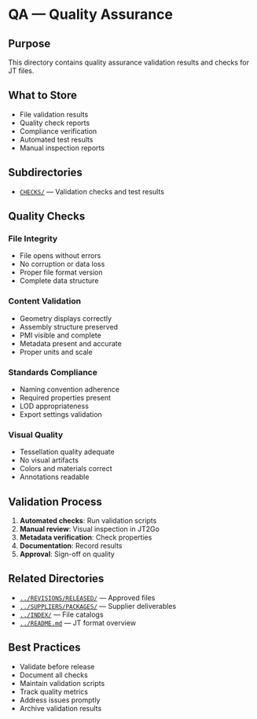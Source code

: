 # QA — Quality Assurance

## Purpose

This directory contains quality assurance validation results and checks for JT files.

## What to Store

- File validation results
- Quality check reports
- Compliance verification
- Automated test results
- Manual inspection reports

## Subdirectories

- [`CHECKS/`](./CHECKS/) — Validation checks and test results

## Quality Checks

### File Integrity
- File opens without errors
- No corruption or data loss
- Proper file format version
- Complete data structure

### Content Validation
- Geometry displays correctly
- Assembly structure preserved
- PMI visible and complete
- Metadata present and accurate
- Proper units and scale

### Standards Compliance
- Naming convention adherence
- Required properties present
- LOD appropriateness
- Export settings validation

### Visual Quality
- Tessellation quality adequate
- No visual artifacts
- Colors and materials correct
- Annotations readable

## Validation Process

1. **Automated checks**: Run validation scripts
2. **Manual review**: Visual inspection in JT2Go
3. **Metadata verification**: Check properties
4. **Documentation**: Record results
5. **Approval**: Sign-off on quality

## Related Directories

- [`../REVISIONS/RELEASED/`](../REVISIONS/RELEASED/) — Approved files
- [`../SUPPLIERS/PACKAGES/`](../SUPPLIERS/PACKAGES/) — Supplier deliverables
- [`../INDEX/`](../INDEX/) — File catalogs
- [`../README.md`](../README.md) — JT format overview

## Best Practices

- Validate before release
- Document all checks
- Maintain validation scripts
- Track quality metrics
- Address issues promptly
- Archive validation results
